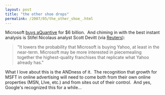 ```yaml
---
layout: post
title: "the other shoe drops"
permalink: /2007/05/the_other_shoe_.html
---
```


<p>Microsoft <a href="http://www.nytimes.com/2007/05/19/business/media/19soft-web.html?_r=1&amp;hp&amp;oref=slogin">buys aQuantive</a> for $6 billion.&nbsp; And chiming in with the best instant analysis is Stifel Nicolaus analyst Scott 
Devitt (via <a href="http://www.reuters.com/article/technology-media-telco-SP/idUSN1848846720070518">Reuters</a>):</p><blockquote><p> &quot;It lowers the probability that Microsoft is buying Yahoo, 
at least in the near-term. Microsoft may be more interested in piecemealing together 
the highest-quality franchises that replicate what Yahoo 
already has.&quot;</p></blockquote><p>What I love about this is the ANDness of it.&nbsp; The recognition that growth for MSFT in online advertising will need to come both from their own online properties (MSN, LIve, etc.) and from sites out of their control.&nbsp; And yes, Google's recognized this for a while...<br /> </p>


